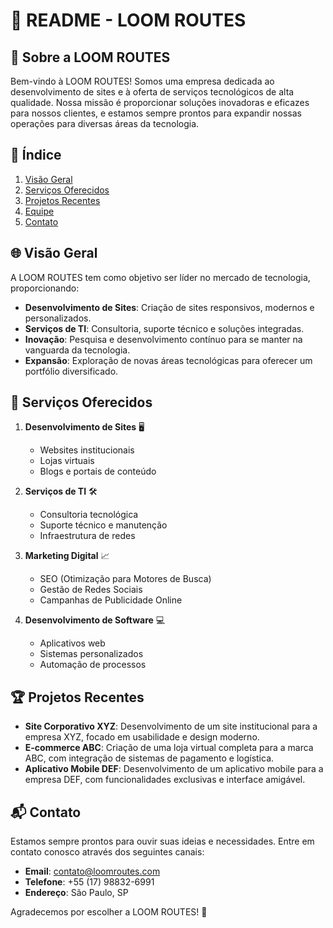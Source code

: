 # 📘 README - LOOM ROUTES

## 🏢 Sobre a LOOM ROUTES

Bem-vindo à LOOM ROUTES! Somos uma empresa dedicada ao desenvolvimento de sites e à oferta de serviços tecnológicos de alta qualidade. Nossa missão é proporcionar soluções inovadoras e eficazes para nossos clientes, e estamos sempre prontos para expandir nossas operações para diversas áreas da tecnologia.

## 📑 Índice

1. [Visão Geral](#visão-geral)
2. [Serviços Oferecidos](#serviços-oferecidos)
3. [Projetos Recentes](#projetos-recentes)
4. [Equipe](#equipe)
5. [Contato](#contato)

## 🌐 Visão Geral

A LOOM ROUTES tem como objetivo ser líder no mercado de tecnologia, proporcionando:

- **Desenvolvimento de Sites**: Criação de sites responsivos, modernos e personalizados.
- **Serviços de TI**: Consultoria, suporte técnico e soluções integradas.
- **Inovação**: Pesquisa e desenvolvimento contínuo para se manter na vanguarda da tecnologia.
- **Expansão**: Exploração de novas áreas tecnológicas para oferecer um portfólio diversificado.

## 💼 Serviços Oferecidos

1. **Desenvolvimento de Sites** 🖥️
   - Websites institucionais
   - Lojas virtuais
   - Blogs e portais de conteúdo

2. **Serviços de TI** 🛠️
   - Consultoria tecnológica
   - Suporte técnico e manutenção
   - Infraestrutura de redes

3. **Marketing Digital** 📈
   - SEO (Otimização para Motores de Busca)
   - Gestão de Redes Sociais
   - Campanhas de Publicidade Online

4. **Desenvolvimento de Software** 💻
   - Aplicativos web
   - Sistemas personalizados
   - Automação de processos

## 🏆 Projetos Recentes

- **Site Corporativo XYZ**: Desenvolvimento de um site institucional para a empresa XYZ, focado em usabilidade e design moderno.
- **E-commerce ABC**: Criação de uma loja virtual completa para a marca ABC, com integração de sistemas de pagamento e logística.
- **Aplicativo Mobile DEF**: Desenvolvimento de um aplicativo mobile para a empresa DEF, com funcionalidades exclusivas e interface amigável.


## 📬 Contato

Estamos sempre prontos para ouvir suas ideias e necessidades. Entre em contato conosco através dos seguintes canais:

- **Email**: contato@loomroutes.com
- **Telefone**: +55 (17) 98832-6991
- **Endereço**: São Paulo, SP


Agradecemos por escolher a LOOM ROUTES! 🚀
